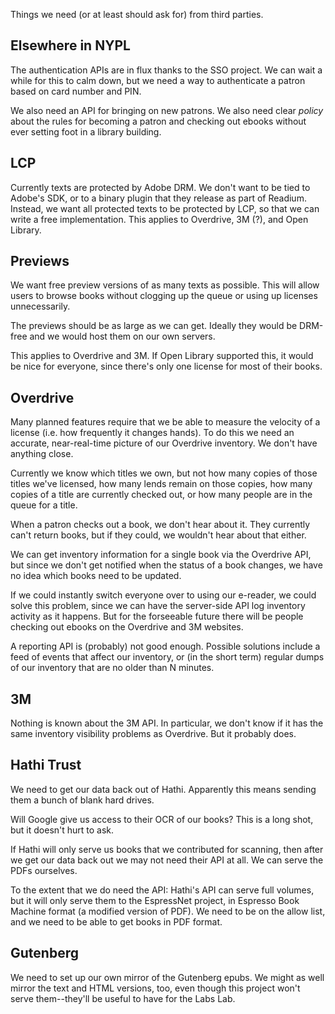 Things we need (or at least should ask for) from third parties.

## Elsewhere in NYPL

The authentication APIs are in flux thanks to the SSO project. We can
wait a while for this to calm down, but we need a way to authenticate
a patron based on card number and PIN.

We also need an API for bringing on new patrons. We also need clear
_policy_ about the rules for becoming a patron and checking out ebooks
without ever setting foot in a library building.

## LCP

Currently texts are protected by Adobe DRM. We don't want to be tied
to Adobe's SDK, or to a binary plugin that they release as part of
Readium. Instead, we want all protected texts to be protected by LCP,
so that we can write a free implementation. This applies to Overdrive,
3M (?), and Open Library.

## Previews

We want free preview versions of as many texts as possible. This will
allow users to browse books without clogging up the queue or using up
licenses unnecessarily.

The previews should be as large as we can get. Ideally they would be
DRM-free and we would host them on our own servers.

This applies to Overdrive and 3M. If Open Library supported this, it
would be nice for everyone, since there's only one license for most of
their books.

## Overdrive

Many planned features require that we be able to measure the velocity
of a license (i.e. how frequently it changes hands). To do this we
need an accurate, near-real-time picture of our Overdrive
inventory. We don't have anything close.

Currently we know which titles we own, but not how many copies of
those titles we've licensed, how many lends remain on those copies,
how many copies of a title are currently checked out, or how many
people are in the queue for a title.

When a patron checks out a book, we don't hear about it. They
currently can't return books, but if they could, we wouldn't hear
about that either.

We can get inventory information for a single book via the Overdrive
API, but since we don't get notified when the status of a book
changes, we have no idea which books need to be updated.

If we could instantly switch everyone over to using our e-reader, we
could solve this problem, since we can have the server-side API log
inventory activity as it happens. But for the forseeable future there
will be people checking out ebooks on the Overdrive and 3M websites.

A reporting API is (probably) not good enough. Possible solutions
include a feed of events that affect our inventory, or (in the short
term) regular dumps of our inventory that are no older than N minutes.

## 3M

Nothing is known about the 3M API. In particular, we don't know if it
has the same inventory visibility problems as Overdrive. But it
probably does.

## Hathi Trust

We need to get our data back out of Hathi. Apparently this means
sending them a bunch of blank hard drives.

Will Google give us access to their OCR of our books? This is a long
shot, but it doesn't hurt to ask.

If Hathi will only serve us books that we contributed for scanning,
then after we get our data back out we may not need their API at
all. We can serve the PDFs ourselves.

To the extent that we do need the API: Hathi's API can serve full
volumes, but it will only serve them to the EspressNet project, in
Espresso Book Machine format (a modified version of PDF). We need to
be on the allow list, and we need to be able to get books in PDF
format.

## Gutenberg

We need to set up our own mirror of the Gutenberg epubs. We might as
well mirror the text and HTML versions, too, even though this project
won't serve them--they'll be useful to have for the Labs Lab.